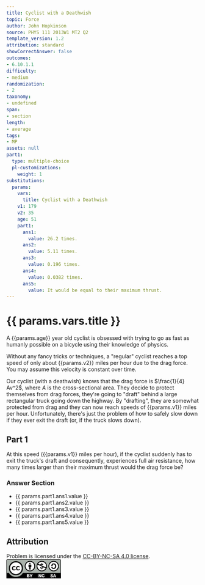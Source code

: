 ```yaml
---
title: Cyclist with a Deathwish
topic: Force
author: John Hopkinson
source: PHYS 111 2013W1 MT2 Q2
template_version: 1.2
attribution: standard
showCorrectAnswer: false
outcomes:
- 6.10.1.1
difficulty:
- medium
randomization:
- 2
taxonomy:
- undefined
span:
- section
length:
- average
tags:
- MP
assets: null
part1:
  type: multiple-choice
  pl-customizations:
    weight: 1
substitutions:
  params:
    vars:
      title: Cyclist with a Deathwish
    v1: 179
    v2: 35
    age: 51
    part1:
      ans1:
        value: 26.2 times.
      ans2:
        value: 5.11 times.
      ans3:
        value: 0.196 times.
      ans4:
        value: 0.0382 times.
      ans5:
        value: It would be equal to their maximum thrust.
---
```

# {{ params.vars.title }}
A {{params.age}} year old cyclist is obsessed with trying to go as fast as humanly possible on a bicycle using their knowledge of physics.

Without any fancy tricks or techniques, a "regular" cyclist reaches a top speed of only about {{params.v2}} miles per hour due to the drag force.
You may assume this velocity is constant over time.

Our cyclist (with a deathwish) knows that the drag force is $\frac{1}{4} Av^2$, where $A$ is the cross-sectional area.
They decide to protect themselves from drag forces, they're going to "draft" behind a large rectangular truck going down the highway.
By "drafting", they are somewhat protected from drag and they can now reach speeds of {{params.v1}} miles per hour.
Unfortunately, there's just the problem of how to safely slow down if they ever exit the draft (or, if the truck slows down).

## Part 1

At this speed ({{params.v1}} miles per hour), if the cyclist suddenly has to exit the truck's draft and consequently, experiences full air resistance, how many times larger than their maximum thrust would the drag force be?

### Answer Section

- {{ params.part1.ans1.value }}
- {{ params.part1.ans2.value }}
- {{ params.part1.ans3.value }}
- {{ params.part1.ans4.value }}
- {{ params.part1.ans5.value }}

## Attribution

Problem is licensed under the [CC-BY-NC-SA 4.0 license](https://creativecommons.org/licenses/by-nc-sa/4.0/).<br> ![The Creative Commons 4.0 license requiring attribution-BY, non-commercial-NC, and share-alike-SA license.](https://raw.githubusercontent.com/firasm/bits/master/by-nc-sa.png)